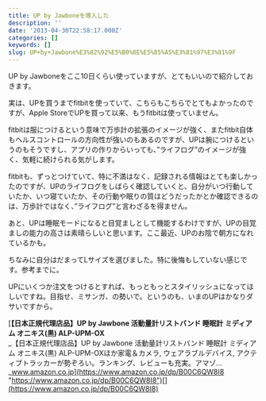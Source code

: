 ```yaml
---
title: UP by Jawboneを導入した
description: ''
date: '2013-04-30T22:58:17.000Z'
categories: []
keywords: []
slug: UP+by+Jawbone%E3%82%92%E5%B0%8E%E5%85%A5%E3%81%97%E3%81%9F
---
```

UP by Jawboneをここ10日くらい使っていますが、とてもいいので紹介しておきます。

実は、UPを買うまでfitbitを使っていて、こちらもこちらでとてもよかったのですが、Apple StoreでUPを買って以来、もうfitbitは使っていません。

fitbitは服につけるという意味で万歩計の拡張のイメージが強く、またfitbit自体もヘルスコントロールの方向性が強いのもあるのですが、UPは腕につけるというのもそうですし、アプリの作りからいっても、”ライフログ”のイメージが強く、気軽に続けられる気がします。

fitbitも、ずっとつけていて、特に不満はなく、記録される情報はとても楽しかったのですが、UPのライフログをしばらく確認していくと、自分がいつ行動していたか、いつ寝ていたか、その行動や眠りの質はどうだったかとか確認できるのは、万歩計ではなく、”ライフログ”と言わざるを得ません。

あと、UPは睡眠モードになると目覚ましとして機能するわけですが、UPの目覚ましの能力の高さは素晴らしいと思います。ここ最近、UPのお陰で朝方になれているかも。

ちなみに自分はだまってLサイズを選びました。特に後悔もしていない感じです。参考までに。

UPにいくつか注文をつけるとすれば、もっともっとスタイリッシュになってほしいですね。目指せ、ミサンガ、の勢いで。というのも、いまのUPはかなりダサいですから。

[**【日本正規代理店品】UP by Jawbone 活動量計リストバンド 睡眠計 ミディアム オニキス(黒) ALP-UPM-OX**  
_【日本正規代理店品】UP by Jawbone 活動量計リストバンド 睡眠計 ミディアム オニキス(黒) ALP-UPM-OXほか家電＆カメラ, ウェアラブルデバイス, アクティブトラッカーが勢ぞろい。ランキング、レビューも充実。アマゾ…_www.amazon.co.jp](https://www.amazon.co.jp/dp/B00C6QW8I8 "https://www.amazon.co.jp/dp/B00C6QW8I8")[](https://www.amazon.co.jp/dp/B00C6QW8I8)